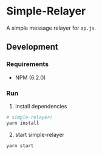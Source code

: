 # Simple-Relayer

A simple message relayer for `ap.js`.

## Development

### Requirements
- NPM (6.2.0)

### Run
1. install dependencies
```sh
# simple-relayer/
yarn install
```

2. start simple-relayer
```sh
yarn start
```
